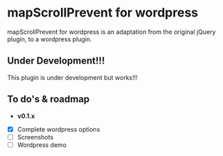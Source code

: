 # mapScrollPrevent for wordpress
mapScrollPrevent for wordpress is an adaptation from the original jQuery plugin, to a wordpress plugin.

## Under Development!!!
This plugin is under development but works!!!

## To do's & roadmap
- **v0.1.x**
- [x] Complete wordpress options
- [ ] Screenshots
- [ ] Wordpress demo
